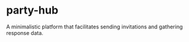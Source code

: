 # party-hub
A minimalistic platform that facilitates sending invitations and gathering response data.
